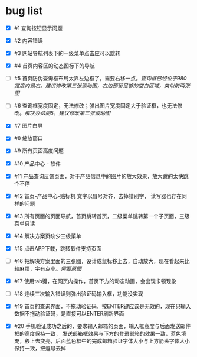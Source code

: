 # bug list
- [x] #1 查询按钮显示问题
- [x] #2 内容错误
- [x] #3 网站导航列表下的一级菜单点击应可以跳转
- [x] #4 首页内容区的动态图标下的导航
- [ ] #5 首页防伪查询框布局太靠左边框了，需要右移一点。*查询框已经位于980宽度内最右。建议修改第三张滚动图，右边预留足够的空白区域，类似前两张图*
- [ ] #6 查询框宽度固定，无法修改；弹出图片宽度固定大于验证框，也无法修改。*解决办法同5，建议修改第三张滚动图*
- [x] #7 图片白屏
- [x] #8 缩放窗口
- [x] #9 所有页面高度问题
- [x] #10 产品中心 - 软件
- [x] #11 产品查询反馈页面，对于产品信息中的图片的放大效果，放大跳的太快跳个不停
- [x] #12 首页-产品中心-贴标机  文字以冒号对齐，去掉错别字， 读写器也存在同样的问题
- [x] #13 所有页面的页面导航，首页跳转首页，二级菜单跳转第一个子页面，三级菜单只读
- [x] #14 解决方案页缺少三级菜单
- [x] #15 点击APP下载，跳转软件支持页面
- [ ] #16 把解决方案里面的三张图，设计成鼠标移上去，自动放大，现在看起来比较麻烦，字有点小。*需要原图*
- [x] #17 使用tab键，在网页内操作，首页下方的动态动画，会出现卡顿现象
- [ ] #18 连续三次输入错误则弹出验证码输入框，功能没实现
- [x] #19 首页的查询界面，不拖动验证码，按ENTER键应该是无效的，现在只输入数据不拖动验证码，是直接可以ENTER刷新界面
- [x] #20 手机验证成功之后的，要求输入邮箱的页面，输入框高度与后面发送邮件框的高度保持一致， 发送邮箱框效果与下方的登录邮箱的效果一致，蓝色填充，移上去变亮，后面蓝色框中的完成邮箱验证字体大小与上方箭头字体大小保持一致，把逗号去掉

